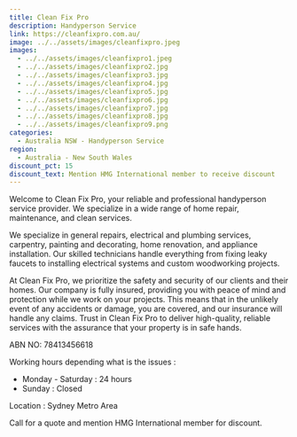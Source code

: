 ```yaml
---
title: Clean Fix Pro
description: Handyperson Service
link: https://cleanfixpro.com.au/
image: ../../assets/images/cleanfixpro.jpeg
images:
  - ../../assets/images/cleanfixpro1.jpeg
  - ../../assets/images/cleanfixpro2.jpg
  - ../../assets/images/cleanfixpro3.jpg
  - ../../assets/images/cleanfixpro4.jpg
  - ../../assets/images/cleanfixpro5.jpg
  - ../../assets/images/cleanfixpro6.jpg
  - ../../assets/images/cleanfixpro7.jpg
  - ../../assets/images/cleanfixpro8.jpg
  - ../../assets/images/cleanfixpro9.png
categories:
  - Australia NSW - Handyperson Service
region:
  - Australia - New South Wales
discount_pct: 15
discount_text: Mention HMG International member to receive discount
---
```

Welcome to Clean Fix Pro, your reliable and professional handyperson service provider. We specialize in a wide range of home repair, maintenance, and clean services.

We specialize in general repairs, electrical and plumbing services, carpentry, painting and decorating, home renovation, and appliance installation. Our skilled technicians handle everything from fixing leaky faucets to installing electrical systems and custom woodworking projects.

At Clean Fix Pro, we prioritize the safety and security of our clients and their homes. Our company is fully insured, providing you with peace of mind and protection while we work on your projects. This means that in the unlikely event of any accidents or damage, you are covered, and our insurance will handle any claims. Trust in Clean Fix Pro to deliver high-quality, reliable services with the assurance that your property is in safe hands.

ABN NO: 78413456618

Working hours  depending what is the issues  :

* Monday - Saturday : 24 hours
* Sunday : Closed

Location : Sydney Metro Area

Call for a quote and mention HMG International member for discount.
